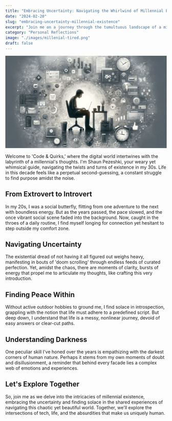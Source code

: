 ```yaml
---
title: "Embracing Uncertainty: Navigating the Whirlwind of Millennial Existence"
date: "2024-02-20"
slug: "embracing-uncertainty-millennial-existence"
excerpt: "Join me on a journey through the tumultuous landscape of a millennial's mind, where the chaos of life intersects with the order of coding."
category: "Personal Reflections"
image: "./images/millenial-tired.png"
draft: false
---
```


![The struggling millenial](./images/millenial-tired.png)
<br />

<div class="prose prose-lg max-w-none">

Welcome to 'Code & Quirks,' where the digital world intertwines with the labyrinth of a millennial's thoughts. I'm Shaun Pezeshki, your weary yet whimsical guide, navigating the twists and turns of existence in my 30s. Life in this decade feels like a perpetual second-guessing, a constant struggle to find purpose amidst the noise.

## From Extrovert to Introvert

In my 20s, I was a social butterfly, flitting from one adventure to the next with boundless energy. But as the years passed, the pace slowed, and the once vibrant social scene faded into the background. Now, caught in the throes of a daily routine, I find myself longing for connection yet hesitant to step outside my comfort zone.

## Navigating Uncertainty

The existential dread of not having it all figured out weighs heavy, manifesting in bouts of 'doom scrolling' through endless feeds of curated perfection. Yet, amidst the chaos, there are moments of clarity, bursts of energy that propel me to articulate my thoughts, like crafting this very introduction.

## Finding Peace Within

Without active outdoor hobbies to ground me, I find solace in introspection, grappling with the notion that life must adhere to a predefined script. But deep down, I understand that life is a messy, nonlinear journey, devoid of easy answers or clear-cut paths.

## Understanding Darkness

One peculiar skill I've honed over the years is empathizing with the darkest corners of human nature. Perhaps it stems from my own moments of doubt and disillusionment, a reminder that behind every facade lies a complex web of emotions and experiences.

## Let's Explore Together

So, join me as we delve into the intricacies of millennial existence, embracing the uncertainty and finding solace in the shared experiences of navigating this chaotic yet beautiful world. Together, we'll explore the intersections of tech, life, and the absurdities that make us uniquely human.
</div>
